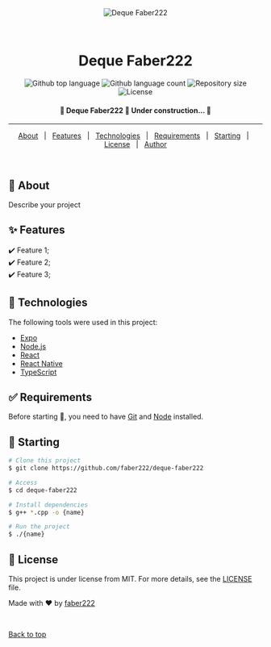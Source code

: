<div align="center" id="top"> 
  <img src="./.github/app.gif" alt="Deque Faber222" />

  &#xa0;

</div>

<h1 align="center">Deque Faber222</h1>

<p align="center">
  <img alt="Github top language" src="https://img.shields.io/github/languages/top/faber222/deque-faber222?color=56BEB8">

  <img alt="Github language count" src="https://img.shields.io/github/languages/count/faber222/deque-faber222?color=56BEB8">

  <img alt="Repository size" src="https://img.shields.io/github/repo-size/faber222/deque-faber222?color=56BEB8">

  <img alt="License" src="https://img.shields.io/github/license/faber222/deque-faber222?color=56BEB8">

  <!-- <img alt="Github issues" src="https://img.shields.io/github/issues/faber222/deque-faber222?color=56BEB8" /> -->

  <!-- <img alt="Github forks" src="https://img.shields.io/github/forks/faber222/deque-faber222?color=56BEB8" /> -->

  <!-- <img alt="Github stars" src="https://img.shields.io/github/stars/faber222/deque-faber222?color=56BEB8" /> -->
</p>

<h4 align="center"> 
	🚧  Deque Faber222 🚀 Under construction...  🚧
</h4> 

<hr> 

<p align="center">
  <a href="#dart-about">About</a> &#xa0; | &#xa0; 
  <a href="#sparkles-features">Features</a> &#xa0; | &#xa0;
  <a href="#rocket-technologies">Technologies</a> &#xa0; | &#xa0;
  <a href="#white_check_mark-requirements">Requirements</a> &#xa0; | &#xa0;
  <a href="#checkered_flag-starting">Starting</a> &#xa0; | &#xa0;
  <a href="#memo-license">License</a> &#xa0; | &#xa0;
  <a href="https://github.com/faber222" target="_blank">Author</a>
</p>

<br>

## :dart: About ##

Describe your project

## :sparkles: Features ##

:heavy_check_mark: Feature 1;\
:heavy_check_mark: Feature 2;\
:heavy_check_mark: Feature 3;

## :rocket: Technologies ##

The following tools were used in this project:

- [Expo](https://expo.io/)
- [Node.js](https://nodejs.org/en/)
- [React](https://pt-br.reactjs.org/)
- [React Native](https://reactnative.dev/)
- [TypeScript](https://www.typescriptlang.org/)

## :white_check_mark: Requirements ##

Before starting :checkered_flag:, you need to have [Git](https://git-scm.com) and [Node](https://nodejs.org/en/) installed.

## :checkered_flag: Starting ##

```bash
# Clone this project
$ git clone https://github.com/faber222/deque-faber222

# Access
$ cd deque-faber222

# Install dependencies
$ g++ *.cpp -o {name}

# Run the project
$ ./{name}

```

## :memo: License ##

This project is under license from MIT. For more details, see the [LICENSE](LICENSE.md) file.


Made with :heart: by <a href="https://github.com/faber222" target="_blank">faber222</a>

&#xa0;

<a href="#top">Back to top</a>
